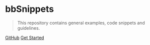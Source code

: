 <!-- _coverpage.md -->

# bbSnippets

> This repository contains general examples, code snippets and guidelines.

[GitHub](https://github.com/BodenmillerGroup/bbsnippets/)
[Get Started](#getting-started)
